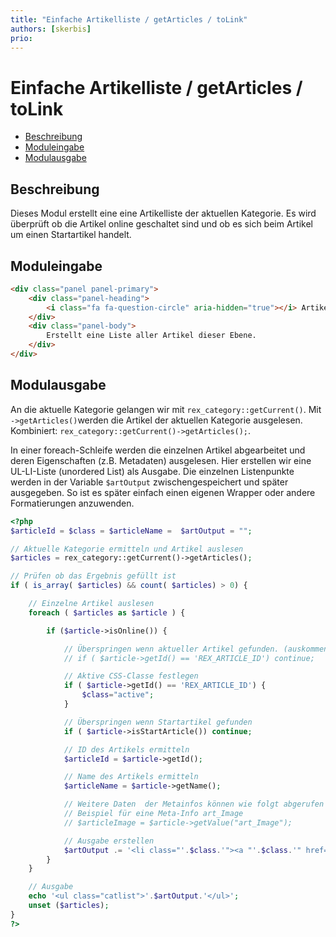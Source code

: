 ```yaml
---
title: "Einfache Artikelliste / getArticles / toLink"
authors: [skerbis]
prio:
---
```


# Einfache Artikelliste / getArticles / toLink

- [Beschreibung](#beschreibung)
- [Moduleingabe](#moduleingabe)
- [Modulausgabe](#modulausgabe)

<a name="beschreibung"></a>
## Beschreibung

Dieses Modul erstellt eine eine Artikelliste der aktuellen Kategorie. Es wird überprüft ob die Artikel online geschaltet sind und ob es sich beim Artikel um einen Startartikel handelt. 

<a name="moduleingabe"></a>
## Moduleingabe

```html
<div class="panel panel-primary">
	<div class="panel-heading">
		<i class="fa fa-question-circle" aria-hidden="true"></i> Artikelliste
	</div>
	<div class="panel-body">
		Erstellt eine Liste aller Artikel dieser Ebene. 
	</div>
</div>
```


<a name="modulausgabe"></a>
## Modulausgabe

An die aktuelle Kategorie gelangen wir mit `rex_category::getCurrent()`. Mit `->getArticles()`werden die Artikel der aktuellen Kategorie ausgelesen. Kombiniert: `rex_category::getCurrent()->getArticles();`. 

In einer foreach-Schleife werden die einzelnen Artikel abgearbeitet und deren Eigenschaften (z.B. Metadaten) ausgelesen. Hier erstellen wir eine UL-LI-Liste (unordered List) als Ausgabe. Die einzelnen Listenpunkte werden in der Variable `$artOutput` zwischengespeichert und später ausgegeben. So ist es später einfach einen eigenen Wrapper oder andere Formatierungen anzuwenden. 

```php
<?php 
$articleId = $class = $articleName =  $artOutput = "";  

// Aktuelle Kategorie ermitteln und Artikel auslesen
$articles = rex_category::getCurrent()->getArticles();

// Prüfen ob das Ergebnis gefüllt ist
if ( is_array( $articles) && count( $articles) > 0) {

	// Einzelne Artikel auslesen
	foreach ( $articles as $article ) {

		if ($article->isOnline()) {

			// Überspringen wenn aktueller Artikel gefunden. (auskommentieren) 
			// if ( $article->getId() == 'REX_ARTICLE_ID') continue; 

			// Aktive CSS-Classe festlegen 
			if ( $article->getId() == 'REX_ARTICLE_ID') {
				$class="active";
			}

			// Überspringen wenn Startartikel gefunden 
			if ( $article->isStartArticle()) continue;

			// ID des Artikels ermitteln
			$articleId = $article->getId();

			// Name des Artikels ermitteln
			$articleName = $article->getName();

			// Weitere Daten  der Metainfos können wie folgt abgerufen werden:     
			// Beispiel für eine Meta-Info art_Image
			// $articleImage = $article->getValue("art_Image");

			// Ausgabe erstellen 
			$artOutput .= '<li class="'.$class.'"><a "'.$class.'" href="'.rex_getUrl($articleId).'">'.$articleName.'</a></li>'."\n"; 
		}
	}

	// Ausgabe 
	echo '<ul class="catlist">'.$artOutput.'</ul>';
	unset ($articles);
}
?>
```


